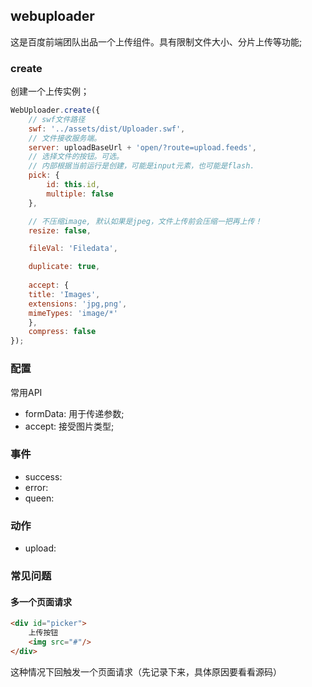 ## webuploader 
这是百度前端团队出品一个上传组件。具有限制文件大小、分片上传等功能;


### create
创建一个上传实例；

```javascript
WebUploader.create({
    // swf文件路径
    swf: '../assets/dist/Uploader.swf',
    // 文件接收服务端。
    server: uploadBaseUrl + 'open/?route=upload.feeds',
    // 选择文件的按钮。可选。
    // 内部根据当前运行是创建，可能是input元素，也可能是flash.  
    pick: {
        id: this.id,
        multiple: false
    },

    // 不压缩image, 默认如果是jpeg，文件上传前会压缩一把再上传！
    resize: false,

    fileVal: 'Filedata',

    duplicate: true,
        
    accept: {
    title: 'Images',
    extensions: 'jpg,png',
    mimeTypes: 'image/*'
    },
    compress: false            
});
```


### 配置
常用API

* formData: 用于传递参数;
* accept: 接受图片类型;


### 事件

* success:
* error:
* queen:


### 动作

* upload:


### 常见问题

#### 多一个页面请求

```html
<div id="picker">
    上传按钮
    <img src="#"/>
</div>
```
这种情况下回触发一个页面请求（先记录下来，具体原因要看看源码）
